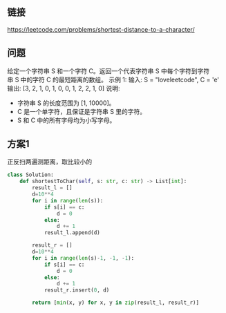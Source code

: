 ## 链接

https://leetcode.com/problems/shortest-distance-to-a-character/

## 问题

给定一个字符串 S 和一个字符 C。返回一个代表字符串 S 中每个字符到字符串 S 中的字符 C 的最短距离的数组。
示例 1:
输入: S = "loveleetcode", C = 'e'
输出: [3, 2, 1, 0, 1, 0, 0, 1, 2, 2, 1, 0]
说明:
- 字符串 S 的长度范围为 [1, 10000]。
- C 是一个单字符，且保证是字符串 S 里的字符。
- S 和 C 中的所有字母均为小写字母。

## 方案1

正反扫两遍测距离，取比较小的

```python
class Solution:
    def shortestToChar(self, s: str, c: str) -> List[int]:
        result_l = []
        d=10**4
        for i in range(len(s)):
            if s[i] == c:
                d = 0
            else:
                d += 1
            result_l.append(d)

        result_r = []
        d=10**4
        for i in range(len(s)-1, -1, -1):
            if s[i] == c:
                d = 0
            else:
                d += 1
            result_r.insert(0, d)

        return [min(x, y) for x, y in zip(result_l, result_r)]
```
